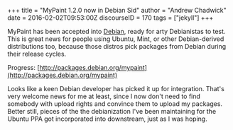 +++
title = "MyPaint 1.2.0 now in Debian Sid"
author = "Andrew Chadwick"
date = 2016-02-02T09:53:00Z
discourseID = 170
tags = ["jekyll"]
+++

MyPaint has been accepted into [Debian](https://www.debian.org/), ready for arty
Debianistas to test. This is great news for people using Ubuntu, Mint, or other
Debian-derived distributions too, because those distros pick packages from Debian
during their release cycles.

Progress: [http://packages.debian.org/mypaint](http://packages.debian.org/mypaint)

Looks like a keen Debian developer has picked it up for integration. That's very
welcome news for me at least, since I now don't need to find somebody with upload
rights and convince them to upload my packages. Better still, pieces of the the
debianization I've been maintaining for the Ubuntu PPA got incorporated into downstream,
just as I was hoping.
